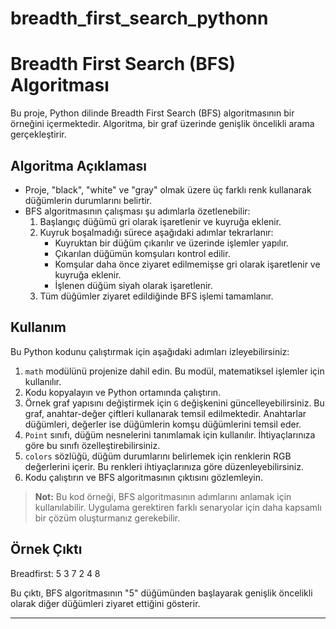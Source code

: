 ﻿# breadth_first_search_pythonn

# Breadth First Search (BFS) Algoritması

Bu proje, Python dilinde Breadth First Search (BFS) algoritmasının bir örneğini içermektedir. Algoritma, bir graf üzerinde genişlik öncelikli arama gerçekleştirir.

## Algoritma Açıklaması

- Proje, "black", "white" ve "gray" olmak üzere üç farklı renk kullanarak düğümlerin durumlarını belirtir.
- BFS algoritmasının çalışması şu adımlarla özetlenebilir:
    1. Başlangıç düğümü gri olarak işaretlenir ve kuyruğa eklenir.
    2. Kuyruk boşalmadığı sürece aşağıdaki adımlar tekrarlanır:
        - Kuyruktan bir düğüm çıkarılır ve üzerinde işlemler yapılır.
        - Çıkarılan düğümün komşuları kontrol edilir.
        - Komşular daha önce ziyaret edilmemişse gri olarak işaretlenir ve kuyruğa eklenir.
        - İşlenen düğüm siyah olarak işaretlenir.
    3. Tüm düğümler ziyaret edildiğinde BFS işlemi tamamlanır.

## Kullanım

Bu Python kodunu çalıştırmak için aşağıdaki adımları izleyebilirsiniz:

1. `math` modülünü projenize dahil edin. Bu modül, matematiksel işlemler için kullanılır.
2. Kodu kopyalayın ve Python ortamında çalıştırın.
3. Örnek graf yapısını değiştirmek için `G` değişkenini güncelleyebilirsiniz. Bu graf, anahtar-değer çiftleri kullanarak temsil edilmektedir. Anahtarlar düğümleri, değerler ise düğümlerin komşu düğümlerini temsil eder.
4. `Point` sınıfı, düğüm nesnelerini tanımlamak için kullanılır. İhtiyaçlarınıza göre bu sınıfı özelleştirebilirsiniz.
5. `colors` sözlüğü, düğüm durumlarını belirlemek için renklerin RGB değerlerini içerir. Bu renkleri ihtiyaçlarınıza göre düzenleyebilirsiniz.
6. Kodu çalıştırın ve BFS algoritmasının çıktısını gözlemleyin.

> **Not:** Bu kod örneği, BFS algoritmasının adımlarını anlamak için kullanılabilir. Uygulama gerektiren farklı senaryolar için daha kapsamlı bir çözüm oluşturmanız gerekebilir.

## Örnek Çıktı

Breadfirst:
5 3 7 2 4 8


Bu çıktı, BFS algoritmasının "5" düğümünden başlayarak genişlik öncelikli olarak diğer düğümleri ziyaret ettiğini gösterir.

---
